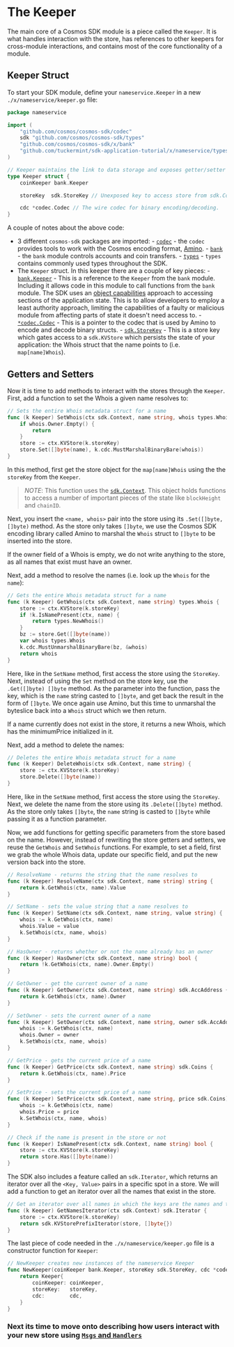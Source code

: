 # The Keeper

The main core of a Cosmos SDK module is a piece called the `Keeper`. It is what handles interaction with the store, has references to other keepers for cross-module interactions, and contains most of the core functionality of a module.

## Keeper Struct

To start your SDK module, define your `nameservice.Keeper` in a new `./x/nameservice/keeper.go` file:

```go
package nameservice

import (
	"github.com/cosmos/cosmos-sdk/codec"
	sdk "github.com/cosmos/cosmos-sdk/types"
	"github.com/cosmos/cosmos-sdk/x/bank"
	"github.com/tuckermint/sdk-application-tutorial/x/nameservice/types"
)

// Keeper maintains the link to data storage and exposes getter/setter methods for the various parts of the state machine
type Keeper struct {
	coinKeeper bank.Keeper

	storeKey  sdk.StoreKey // Unexposed key to access store from sdk.Context

	cdc *codec.Codec // The wire codec for binary encoding/decoding.
}
```

A couple of notes about the above code:

- 3 different `cosmos-sdk` packages are imported: - [`codec`](https://godoc.org/github.com/cosmos/cosmos-sdk/codec) - the `codec` provides tools to work with the Cosmos encoding format, [Amino](https://github.com/tendermint/go-amino). - [`bank`](https://godoc.org/github.com/cosmos/cosmos-sdk/x/bank) - the `bank` module controls accounts and coin transfers. - [`types`](https://godoc.org/github.com/cosmos/cosmos-sdk/types) - `types` contains commonly used types throughout the SDK.
- The `Keeper` struct. In this keeper there are a couple of key pieces: - [`bank.Keeper`](https://godoc.org/github.com/cosmos/cosmos-sdk/x/bank#Keeper) - This is a reference to the `Keeper` from the `bank` module. Including it allows code in this module to call functions from the `bank` module. The SDK uses an [object capabilities](https://en.wikipedia.org/wiki/Object-capability_model) approach to accessing sections of the application state. This is to allow developers to employ a least authority approach, limiting the capabilities of a faulty or malicious module from affecting parts of state it doesn't need access to. - [`*codec.Codec`](https://godoc.org/github.com/cosmos/cosmos-sdk/codec#Codec) - This is a pointer to the codec that is used by Amino to encode and decode binary structs. - [`sdk.StoreKey`](https://godoc.org/github.com/cosmos/cosmos-sdk/types#StoreKey) - This is a store key which gates access to a `sdk.KVStore` which persists the state of your application: the Whois struct that the name points to (i.e. `map[name]Whois`).

## Getters and Setters

Now it is time to add methods to interact with the stores through the `Keeper`. First, add a function to set the Whois a given name resolves to:

```go
// Sets the entire Whois metadata struct for a name
func (k Keeper) SetWhois(ctx sdk.Context, name string, whois types.Whois) {
	if whois.Owner.Empty() {
		return
	}
	store := ctx.KVStore(k.storeKey)
	store.Set([]byte(name), k.cdc.MustMarshalBinaryBare(whois))
}
```

In this method, first get the store object for the `map[name]Whois` using the the `storeKey` from the `Keeper`.

> _*NOTE*_: This function uses the [`sdk.Context`](https://godoc.org/github.com/cosmos/cosmos-sdk/types#Context). This object holds functions to access a number of important pieces of the state like `blockHeight` and `chainID`.

Next, you insert the `<name, whois>` pair into the store using its `.Set([]byte, []byte)` method. As the store only takes `[]byte`, we use the Cosmos SDK encoding library called Amino to marshal the `Whois` struct to `[]byte` to be inserted into the store.

If the owner field of a Whois is empty, we do not write anything to the store, as all names that exist must have an owner.

Next, add a method to resolve the names (i.e. look up the `Whois` for the `name`):

```go
// Gets the entire Whois metadata struct for a name
func (k Keeper) GetWhois(ctx sdk.Context, name string) types.Whois {
	store := ctx.KVStore(k.storeKey)
	if !k.IsNamePresent(ctx, name) {
		return types.NewWhois()
	}
	bz := store.Get([]byte(name))
	var whois types.Whois
	k.cdc.MustUnmarshalBinaryBare(bz, &whois)
	return whois
}
```

Here, like in the `SetName` method, first access the store using the `StoreKey`. Next, instead of using the `Set` method on the store key, use the `.Get([]byte) []byte` method. As the parameter into the function, pass the key, which is the `name` string casted to `[]byte`, and get back the result in the form of `[]byte`. We once again use Amino, but this time to unmarshal the byteslice back into a `Whois` struct which we then return.

If a name currently does not exist in the store, it returns a new Whois, which has the minimumPrice initialized in it.

Next, add a method to delete the names:

```go
// Deletes the entire Whois metadata struct for a name
func (k Keeper) DeleteWhois(ctx sdk.Context, name string) {
	store := ctx.KVStore(k.storeKey)
	store.Delete([]byte(name))
}
```

Here, like in the `SetName` method, first access the store using the `StoreKey`. Next, we delete the name from the store using its `.Delete([]byte)` method. As the store only takes `[]byte`, the `name` string is casted to `[]byte` while passing it as a function parameter.

Now, we add functions for getting specific parameters from the store based on the name. However, instead of rewriting the store getters and setters, we reuse the `GetWhois` and `SetWhois` functions. For example, to set a field, first we grab the whole Whois data, update our specific field, and put the new version back into the store.

```go
// ResolveName - returns the string that the name resolves to
func (k Keeper) ResolveName(ctx sdk.Context, name string) string {
	return k.GetWhois(ctx, name).Value
}

// SetName - sets the value string that a name resolves to
func (k Keeper) SetName(ctx sdk.Context, name string, value string) {
	whois := k.GetWhois(ctx, name)
	whois.Value = value
	k.SetWhois(ctx, name, whois)
}

// HasOwner - returns whether or not the name already has an owner
func (k Keeper) HasOwner(ctx sdk.Context, name string) bool {
	return !k.GetWhois(ctx, name).Owner.Empty()
}

// GetOwner - get the current owner of a name
func (k Keeper) GetOwner(ctx sdk.Context, name string) sdk.AccAddress {
	return k.GetWhois(ctx, name).Owner
}

// SetOwner - sets the current owner of a name
func (k Keeper) SetOwner(ctx sdk.Context, name string, owner sdk.AccAddress) {
	whois := k.GetWhois(ctx, name)
	whois.Owner = owner
	k.SetWhois(ctx, name, whois)
}

// GetPrice - gets the current price of a name
func (k Keeper) GetPrice(ctx sdk.Context, name string) sdk.Coins {
	return k.GetWhois(ctx, name).Price
}

// SetPrice - sets the current price of a name
func (k Keeper) SetPrice(ctx sdk.Context, name string, price sdk.Coins) {
	whois := k.GetWhois(ctx, name)
	whois.Price = price
	k.SetWhois(ctx, name, whois)
}

// Check if the name is present in the store or not
func (k Keeper) IsNamePresent(ctx sdk.Context, name string) bool {
	store := ctx.KVStore(k.storeKey)
	return store.Has([]byte(name))
}
```

The SDK also includes a feature called an `sdk.Iterator`, which returns an iterator over all the `<Key, Value>` pairs in a specific spot in a store.
We will add a function to get an iterator over all the names that exist in the store.

```go
// Get an iterator over all names in which the keys are the names and the values are the whois
func (k Keeper) GetNamesIterator(ctx sdk.Context) sdk.Iterator {
	store := ctx.KVStore(k.storeKey)
	return sdk.KVStorePrefixIterator(store, []byte{})
}
```

The last piece of code needed in the `./x/nameservice/keeper.go` file is a constructor function for `Keeper`:

```go
// NewKeeper creates new instances of the nameservice Keeper
func NewKeeper(coinKeeper bank.Keeper, storeKey sdk.StoreKey, cdc *codec.Codec) Keeper {
	return Keeper{
		coinKeeper: coinKeeper,
		storeKey:   storeKey,
		cdc:        cdc,
	}
}
```

### Next its time to move onto describing how users interact with your new store using [`Msgs` and `Handlers`](msgs-handlers.md)
